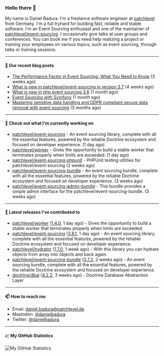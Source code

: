 ### Hello there 👋

My name is Daniel Badura. I'm a freelance software engineer at [patchlevel](https://patchlevel.de) from Germany. I'm a full tryhard for building fast, reliable and stable software.
I'm an Event Sourcing enthusiast and one of the maintainer of [patchlevel/event-sourcing](https://github.com/patchlevel/event-sourcing). I occasionally give talks at user groups and conferences.
You can book me if you need help realizing a project or training your employees on various topics, such as event sourcing, through talks or training sessions.

---

#### 📝 Our recent blog posts


- [The Performance Factor in Event Sourcing: What You Need to Know](https://patchlevel.de/blog/the-performance-factor-in-event-sourcing) (3 weeks ago)
- [What is new in patchlevel/event-sourcing in version 3.7](https://patchlevel.de/blog/what-is-new-in-php-event-sourcing-3-7) (4 weeks ago)
- [What is new in php event sourcing 3.6](https://patchlevel.de/blog/what-is-new-in-php-event-sourcing-3-6) (1 month ago)
- [Event Sourcing with Symfony](https://patchlevel.de/blog/event-sourcing-with-symfony) (1 month ago)
- [Mastering sensitive data handling and GDPR compliant secure data removal with event sourcing](https://patchlevel.de/blog/mastering-sensitive-data-handling-and-gdpr-compliant-secure-data-removal-with-event-sourcing) (3 months ago)

---

#### 👷 Check out what I'm currently working on

- [patchlevel/event-sourcing](https://github.com/patchlevel/event-sourcing) - An event sourcing library, complete with all the essential features,  powered by the reliable Doctrine ecosystem and focused on developer experience. (1 day ago)
- [patchlevel/worker](https://github.com/patchlevel/worker) - Gives the opportunity to build a stable worker that terminates properly when limits are exceeded. (1 day ago)
- [patchlevel/event-sourcing-phpunit](https://github.com/patchlevel/event-sourcing-phpunit) - PHPUnit testing utilities for patchlevel/event-sourcing (2 weeks ago)
- [patchlevel/event-sourcing-bundle](https://github.com/patchlevel/event-sourcing-bundle) - An event sourcing bundle, complete with all the essential features, powered by the reliable Doctrine ecosystem and focused on developer experience. (3 weeks ago)
- [patchlevel/event-sourcing-admin-bundle](https://github.com/patchlevel/event-sourcing-admin-bundle) - This bundle provides a simple admin interface for the patchlevel/event-sourcing-bundle. (3 weeks ago)

---

#### 🔭 Latest releases I've contributed to

- [patchlevel/worker](https://github.com/patchlevel/worker) ([1.4.0](https://github.com/patchlevel/worker/releases/tag/1.4.0), 1 day ago) - Gives the opportunity to build a stable worker that terminates properly when limits are exceeded.
- [patchlevel/event-sourcing](https://github.com/patchlevel/event-sourcing) ([3.8.1](https://github.com/patchlevel/event-sourcing/releases/tag/3.8.1), 1 day ago) - An event sourcing library, complete with all the essential features,  powered by the reliable Doctrine ecosystem and focused on developer experience.
- [patchlevel/hydrator](https://github.com/patchlevel/hydrator) ([1.7.0](https://github.com/patchlevel/hydrator/releases/tag/1.7.0), 1 week ago) - With this library you can hydrate objects from array into objects and back again. 
- [patchlevel/event-sourcing-bundle](https://github.com/patchlevel/event-sourcing-bundle) ([3.7.2](https://github.com/patchlevel/event-sourcing-bundle/releases/tag/3.7.2), 2 weeks ago) - An event sourcing bundle, complete with all the essential features, powered by the reliable Doctrine ecosystem and focused on developer experience.
- [doctrine/dbal](https://github.com/doctrine/dbal) ([4.2.2](https://github.com/doctrine/dbal/releases/tag/4.2.2), 3 weeks ago) - Doctrine Database Abstraction Layer

---

#### 📫 How to reach me

- Email: [daniel.badura@patchlevel.de](mailto:daniel.badura@patchlevel.de)
- Mastodon: <a rel="me" href="https://phpc.social/@danielbadura">@danielbadura</a>
- Twitter: [@danielbadura](https://twitter.com/danielbadura)

---

#### 📈 My GitHub Statistics

![My GitHub Statistics](https://github-readme-stats.vercel.app/api?username=DanielBadura&show_icons=true&count_private=true&hide_title=true)
